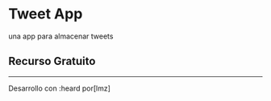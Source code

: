 # Tweet App
una app para almacenar tweets 

## Recurso Gratuito 
----
Desarrollo con :heard por[lmz]